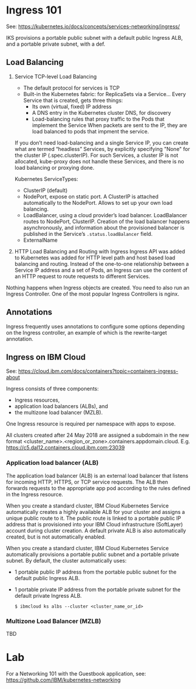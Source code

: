 # Ingress 101

See: https://kubernetes.io/docs/concepts/services-networking/ingress/

IKS provisions a portable public subnet with a default public Ingress ALB, and a portable private subnet, with a def.

## Load Balancing

1. Service TCP-level Load Balancing
    * The default protocol for services is TCP
    * Built-in the Kubernetes fabric: for ReplicaSets via a Service... Every Service that is created, gets three things:
        * Its own (virtual, fixed) IP address
        * A DNS entry in the Kubernetes cluster DNS, for discovery
        * Load-balancing rules that proxy traffic to the Pods that implement the Service
        When packets are sent to the IP, they are load balanced to pods that impment the service. 

    If you don’t need load-balancing and a single Service IP, you can create what are termed “headless” Services, by explicitly specifying "None" for the cluster IP (.spec.clusterIP). For such Services, a cluster IP is not allocated, kube-proxy does not handle these Services, and there is no load balancing or proxying done.

    Kubernetes ServiceTypes:
    * ClusterIP (default)
    * NodePort, expose on static port. A ClusterIP is attached automatically to the NodePort. Allows to set up your own load balancing.
    * LoadBalancer, using a cloud provider’s load balancer. LoadBalancer routes to NodePort, ClusterIP. Creation of the load balancer happens asynchronously, and information about the provisioned balancer is published in the Service’s `.status.loadBalancer` field.
    * ExternalName

2. HTTP Load Balancing and Routing with Ingress
Ingress API was added to Kubernetes was added for HTTP level path and host based load balancing and routing. Instead of the one-to-one relationship between a Service IP address and a set of Pods, an Ingress can use the content of an HTTP request to route requests to different Services.

Nothing happens when Ingress objects are created. You need to also run an Ingress Controller. One of the most popular Ingress Controllers is nginx.

## Annotations

Ingress frequently uses annotations to configure some options depending on the Ingress controller, an example of which is the rewrite-target annotation. 

## Ingress on IBM Cloud
See: https://cloud.ibm.com/docs/containers?topic=containers-ingress-about

Ingress consists of three components: 
* Ingress resources, 
* application load balancers (ALBs), and 
* the multizone load balancer (MZLB).

One Ingress resource is required per namespace with apps to expose.

All clusters created after 24 May 2018 are assigned a subdomain in the new format <cluster_name>.<region_or_zone>.containers.appdomain.cloud. E.g. https://c5.dal12.containers.cloud.ibm.com:23039

### Application load balancer (ALB)
The application load balancer (ALB) is an external load balancer that listens for incoming HTTP, HTTPS, or TCP service requests. The ALB then forwards requests to the appropriate app pod according to the rules defined in the Ingress resource.

When you create a standard cluster, IBM Cloud Kubernetes Service automatically creates a highly available ALB for your cluster and assigns a unique public route to it. The public route is linked to a portable public IP address that is provisioned into your IBM Cloud infrastructure (SoftLayer) account during cluster creation. A default private ALB is also automatically created, but is not automatically enabled.

When you create a standard cluster, IBM Cloud Kubernetes Service automatically provisions a portable public subnet and a portable private subnet. By default, the cluster automatically uses:

* 1 portable public IP address from the portable public subnet for the default public Ingress ALB.
* 1 portable private IP address from the portable private subnet for the default private Ingress ALB.

    ```console
    $ ibmcloud ks albs --cluster <cluster_name_or_id>
    ```

### Multizone Load Balancer (MZLB)
TBD




# Lab

For a Networking 101 with the Guestbook application, see: https://github.com/IBM/kubernetes-networking

